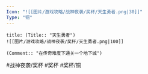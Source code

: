 ```yaml
---
Icon: "![[图片/游戏攻略/战神夜袭/奖杯/天生勇者.png|30]]"
Type: "铜"
---
```

```ad-common-bronze-trophy
title: (Title:: "天生勇者")
![[图片/游戏攻略/战神夜袭/奖杯/天生勇者.png|100]]

(Comment:: "在传奇难度下通关一个地下城")
```

#战神夜袭/奖杯 #奖杯 #奖杯/铜
